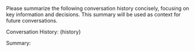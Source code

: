Please summarize the following conversation history concisely, focusing on key information and decisions. This summary will be used as context for future conversations.

Conversation History:
{history}

Summary: